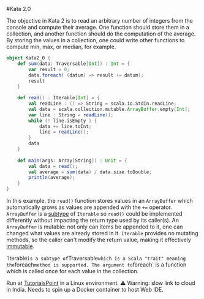 #Kata 2.0

The objective in Kata 2 is to read an arbitrary number of integers from the console and compute their average.
One function should store them in a collection, and another function should do the computation of the average.
By storing the values in a collection, one could write other functions to compute min, max, or median, for example.

```scala
object Kata2_0 {
    def sum(data: Traversable[Int]) : Int = {
        var result = 0;
        data.foreach( (datum) => result += datum);
        result
    }
    
    def read() : Iterable[Int] = {
        val readLine : () => String = scala.io.StdIn.readLine;
        val data = scala.collection.mutable.ArrayBuffer.empty[Int];
        var line : String = readLine();
        while (! line.isEmpty ) {
            data += line.toInt;
            line = readLine();
        }
        data 
    }
    
    def main(args: Array[String]) : Unit = {
        val data = read();
        val average = sum(data) / data.size.toDouble;
        println(average);   
    }
}
```

In this example, the `read()` function stores values in an `ArrayBuffer` which automatically grows as values are appended
with the `+=` operator. `ArrayBuffer` is a [subtype](https://en.wikipedia.org/wiki/Subtyping)
of `Iterable` so `read()` could be implemented differently without
impacting the return type used by its caller(s). An `ArrayBuffer` is mutable: not only can items be appended to it, one can
changed what values are already stored in it. `Iterable` provides no mutating methods, so the caller can't modify the return
value, making it effectively [immutable](https://en.wikipedia.org/wiki/Immutable_object).

'Iterable` is a subtype of `Traversable` which is a Scala "trait" meaning the `foreach` method is supported.
The argument to `foreach` is a function which is called once for each value in the collection.

Run at [TutorialsPoint](http://goo.gl/UqrEgw) in a Linux environment. :warning: Warning: slow link to cloud in India. Needs to spin up a Docker container to host Web IDE.
